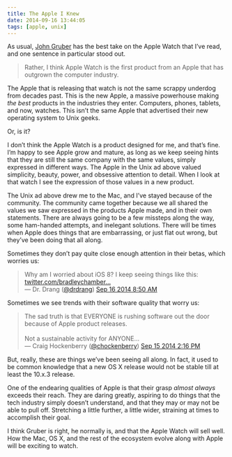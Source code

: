 ```yaml
---
title: The Apple I Knew
date: 2014-09-16 13:44:05
tags: [apple, unix] 
---
```


As usual, [John Gruber][1] has the best take on the Apple Watch that I’ve read, and one sentence in particular stood out. 
  
> Rather, I think Apple Watch is the first product from an Apple that has outgrown the computer industry. 

The Apple that is releasing that watch is not the same scrappy underdog from decades past. This is the new Apple, a massive powerhouse making *the best* products in the industries they enter. Computers, phones, tablets, and now, watches. This isn’t the same Apple that advertised their new operating system to Unix geeks. 

Or, is it?

I don’t think the Apple Watch is a product designed for me, and that’s fine. I’m happy to see Apple grow and mature, as long as we keep seeing hints that they are still the same company with the same values, simply expressed in different ways. The Apple in the Unix ad above valued simplicity, beauty, power, and obsessive attention to detail. When I look at that watch I see the expression of those values in a new product. 

The Unix ad above drew me to the Mac, and I’ve stayed because of the community. The community came together because we all shared the values we saw expressed in the products Apple made, and in their own statements. There are always going to be a few missteps along the way, some ham-handed attempts, and inelegant solutions. There will be times when Apple does things that are embarrassing, or just flat out wrong, but they’ve been doing that all along.

Sometimes they don’t pay quite close enough attention in their betas, which worries us:

<div class="bbpBox" id="t511874650297872385">
<blockquote>
<span class="twContent">Why am I worried about iOS 8? I keep seeing things like this: <a href="https://twitter.com/bradleychambers/status/510743882997719040">twitter.com/bradleychamber…</a></span><span class="twMeta"><br /><span class="twDecoration">&mdash; </span><span class="twRealName">Dr. Drang</span><span class="twDecoration"> (</span><a href="http://twitter.com/drdrang"><span class="twScreenName">@drdrang</span></a><span class="twDecoration">) </span><a href="https://twitter.com/drdrang/status/511874650297872385"><span class="twTimeStamp">Sep 16 2014 8:50 AM</span></a><span class="twDecoration"></span></span>
</blockquote>
</div>

Sometimes we see trends with their software quality that worry us:

<div class="bbpBox" id="t511594386615173121">
<blockquote>
<span class="twContent">The sad truth is that EVERYONE is rushing software out the door because of Apple product releases.<br /><br />Not a sustainable activity for ANYONE…</span><span class="twMeta"><br /><span class="twDecoration">&mdash; </span><span class="twRealName">Craig Hockenberry</span><span class="twDecoration"> (</span><a href="http://twitter.com/chockenberry"><span class="twScreenName">@chockenberry</span></a><span class="twDecoration">) </span><a href="https://twitter.com/chockenberry/status/511594386615173121"><span class="twTimeStamp">Sep 15 2014 2:16 PM</span></a><span class="twDecoration"></span></span>
</blockquote>
</div>

But, really, these are things we’ve been seeing all along. In fact, it used to be common knowledge that a new OS X release would not be stable till at least the 10.x.3 release. 

One of the endearing qualities of Apple is that their grasp *almost always* exceeds their reach. They are daring greatly, aspiring to do things that the tech industry simply doesn’t understand, and that they may or may not be able to pull off. Stretching a little further, a little wider, straining at times to accomplish their goal. 

I think Gruber is right, he normally is, and that the Apple Watch will sell well. How the Mac, OS X, and the rest of the ecosystem evolve along with Apple will be exciting to watch. 



[1]:(http://daringfireball.net/2014/09/apple_watch)



